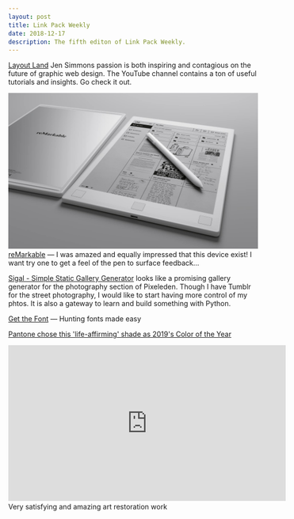 ```yaml
---
layout: post
title: Link Pack Weekly
date: 2018-12-17
description: The fifth editon of Link Pack Weekly.
---
```


[Layout Land](https://www.youtube.com/channel/UC7TizprGknbDalbHplROtag/videos)
Jen Simmons passion is both inspiring and contagious on the future of graphic web design. The YouTube channel contains a ton of useful tutorials and insights. Go check it out.

![reMarkable device](/assets/images/remarkable-remarkable-and-marker.jpg)
[reMarkable](https://remarkable.com/store/reMarkable-and-marker) — 
I was amazed and equally impressed that this device exist! I want try one to get a feel of the pen to surface feedback…

[Sigal - Simple Static Gallery Generator](https://sigal.readthedocs.io/en/latest/)
looks like a promising gallery generator for the photography section of Pixeleden. Though I have Tumblr for the street photography, I would like to start having more control of my phtos. It is also a gateway to learn and build something with Python. 

[Get the Font](https://www.getthefont.com/) 
— Hunting fonts made easy

[Pantone chose this 'life-affirming' shade as 2019's Color of the Year](https://boingboing.net/2018/12/08/pantone-chose-this-life-affi.html)

<iframe width="560" height="315" src="https://www.youtube-nocookie.com/embed/v1Mjc4zNfY4" frameborder="0" allow="accelerometer; autoplay; encrypted-media; gyroscope; picture-in-picture" allowfullscreen></iframe>
Very satisfying and amazing art restoration work